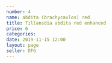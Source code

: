```yaml
---
number: 4
name: abdita (brachycaulos) red
title: Tillansdia abdita red enhanced
price: 6
categories: 
date: 2019-11-15 12:00
layout: page
seller: DFG
---
```

